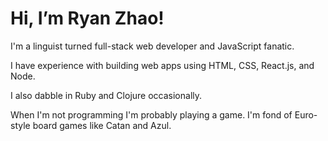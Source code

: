 # Hi, I’m Ryan Zhao! 

I'm a linguist turned full-stack web developer and JavaScript fanatic. 

I have experience with building web apps using HTML, CSS, React.js, and Node.

I also dabble in Ruby and Clojure occasionally.

When I'm not programming I'm probably playing a game. I'm fond of Euro-style board games like Catan and Azul.



<!---
ry-zhao/ry-zhao is a ✨ special ✨ repository because its `README.md` (this file) appears on your GitHub profile.
You can click the Preview link to take a look at your changes.
--->
